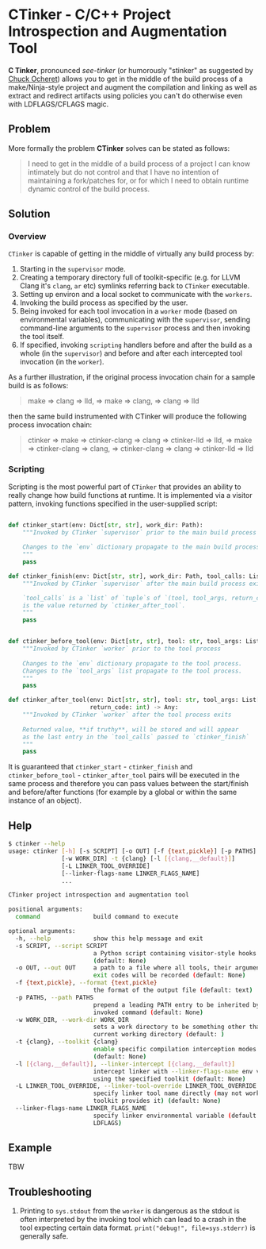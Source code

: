 # CTinker - C/C++ Project Introspection and Augmentation Tool

**C Tinker**, pronounced _see-tinker_ (or humorously "stinker" as suggested by 
[Chuck Ocheret](https://github.com/ocheret)) allows you to get in the middle of the build process of a 
make/Ninja-style project and augment the compilation and linking as well as extract and redirect artifacts using 
policies you can't do otherwise even with LDFLAGS/CFLAGS magic.

## Problem

More formally the problem **CTinker** solves can be stated as follows: 

> I need to get in the middle of a build process of a project I can know intimately but do not control
> and that I have no intention of maintaining a fork/patches for, or for which I need to obtain runtime 
> dynamic control of the build process.

## Solution

### Overview

`CTinker` is capable of getting in the middle of virtually any build process by: 
1. Starting in the `supervisor` mode.
1. Creating a temporary directory full of toolkit-specific (e.g. for LLVM Clang it's `clang`, `ar` etc) 
symlinks referring back to `CTinker` executable. 
1. Setting up environ and a local socket to communicate with the `workers`.
1. Invoking the build process as specified by the user.
1. Being invoked for each tool invocation in a `worker` mode (based on environmental variables),
 communicating with the `supervisor`, sending command-line arguments to the `supervisor` process and then
 invoking the tool itself.
1. If specified, invoking `scripting` handlers before and after the build as a whole (in the `supervisor`) 
and before and after each intercepted tool invocation (in the `worker`). 
 
 As a further illustration, if the original process invocation chain for a sample build is as follows:
 
> make => clang => lld, => make => clang, => clang => lld
 
 then the same build instrumented with CTinker will produce the following process invocation chain:

> ctinker => make => ctinker-clang => clang => ctinker-lld => lld, => make => ctinker-clang => clang, 
> => ctinker-clang => clang => ctinker-lld => lld

### Scripting

Scripting is the most powerful part of `CTinker` that provides an ability to really change how build functions
at runtime. It is implemented via a visitor pattern, invoking functions specified in the user-supplied script:

```python

def ctinker_start(env: Dict[str, str], work_dir: Path):
    """Invoked by CTinker `supervisor` prior to the main build process
    
    Changes to the `env` dictionary propagate to the main build process.
    """
    pass

def ctinker_finish(env: Dict[str, str], work_dir: Path, tool_calls: List[Tuple[Any]], return_code: int):
    """Invoked by CTinker `supervisor` after the main build process exits

    `tool_calls` is a `list` of `tuple`s of `(tool, tool_args, return_code, cwd, script_result)`, where `script_result`
    is the value returned by `ctinker_after_tool`.
    """
    pass


def ctinker_before_tool(env: Dict[str, str], tool: str, tool_args: List[str], work_dir: Path, cwd: Path):
    """Invoked by CTinker `worker` prior to the tool process
    
    Changes to the `env` dictionary propagate to the tool process.
    Changes to the `tool_args` list propagate to the tool process.
    """
    pass

def ctinker_after_tool(env: Dict[str, str], tool: str, tool_args: List[str], work_dir: Path, cwd: Path, 
                       return_code: int) -> Any:
    """Invoked by CTinker `worker` after the tool process exits
    
    Returned value, **if truthy**, will be stored and will appear 
    as the last entry in the `tool_calls` passed to `ctinker_finish`
    """
    pass
```

It is guaranteed that `ctinker_start` - `ctinker_finish` and `ctinker_before_tool` - `ctinker_after_tool` pairs will 
be executed in the same process and therefore you can pass values between the start/finish and before/after functions 
(for example by a global or within the same instance of an object).

## Help

```bash
$ ctinker --help
usage: ctinker [-h] [-s SCRIPT] [-o OUT] [-f {text,pickle}] [-p PATHS]
               [-w WORK_DIR] -t {clang} [-l [{clang,__default}]]
               [-L LINKER_TOOL_OVERRIDE]
               [--linker-flags-name LINKER_FLAGS_NAME]
               ...

CTinker project introspection and augmentation tool

positional arguments:
  command               build command to execute

optional arguments:
  -h, --help            show this help message and exit
  -s SCRIPT, --script SCRIPT
                        a Python script containing visitor-style hooks
                        (default: None)
  -o OUT, --out OUT     a path to a file where all tools, their arguments and
                        exit codes will be recorded (default: None)
  -f {text,pickle}, --format {text,pickle}
                        the format of the output file (default: text)
  -p PATHS, --path PATHS
                        prepend a leading PATH entry to be inherited by the
                        invoked command (default: None)
  -w WORK_DIR, --work-dir WORK_DIR
                        sets a work directory to be something other than
                        current working directory (default: )
  -t {clang}, --toolkit {clang}
                        enable specific compilation interception modes
                        (default: None)
  -l [{clang,__default}], --linker-intercept [{clang,__default}]
                        intercept linker with --linker-flags-name env var
                        using the specified toolkit (default: None)
  -L LINKER_TOOL_OVERRIDE, --linker-tool-override LINKER_TOOL_OVERRIDE
                        specify linker tool name directly (may not work if no
                        toolkit provides it) (default: None)
  --linker-flags-name LINKER_FLAGS_NAME
                        specify linker environmental variable (default:
                        LDFLAGS)
```

## Example

TBW

## Troubleshooting

1. Printing to `sys.stdout` from the `worker` is dangerous as the stdout is often interpreted by the invoking tool
which can lead to a crash in the tool expecting certain data format. `print("debug!", file=sys.stderr)` is generally 
safe.